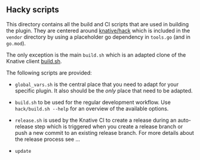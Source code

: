 ## Hacky scripts

This directory contains all the build and CI scripts that are used in building the plugin. They are centered around [knative/hack](https://github.com/knative/hack) which is included in the `vendor` directory by using a placeholder go dependency in `tools.go` (and in `go.mod`).

The only exception is the main `build.sh` which is an adapted clone of the Knative client [build.sh](https://github.com/knative/client/blob/master/hack/build.sh).

The following scripts are provided:

* `global_vars.sh` is the central place that you need to adapt for your specific plugin. It also should be the _only_ place that need to be adapted. 
  
* `build.sh` to be used for the regular development workflow. Use `hack/build.sh --help` for an overview of the available options.

* `release.sh` is used by the Knative CI to create a release during an auto-release step which is triggered when you create a release branch or push a new commit to an existing release branch. For more details about the release process see ...
  

* `update`
